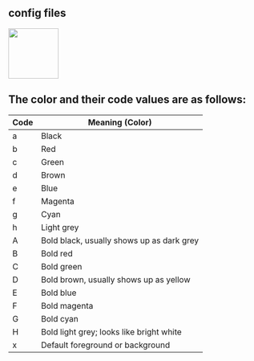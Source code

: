 ## config files

<img src="https://upload.wikimedia.org/wikipedia/commons/6/6d/Windows_Settings_app_icon.png" width="100" height="100">

The color and their code values are as follows:
---
|Code	|Meaning (Color)|
|--- |--- |
|a	|Black
|b	|Red
|c	|Green
|d	|Brown
|e	|Blue
|f	|Magenta
|g	|Cyan
|h	|Light grey
|A	|Bold black, usually shows up as dark grey
|B	|Bold red
|C	|Bold green
|D	|Bold brown, usually shows up as yellow
|E	|Bold blue
|F	|Bold magenta
|G	|Bold cyan
|H	|Bold light grey; looks like bright white
|x	|Default foreground or background

<!-- MARKDOWN TUTORIAL: -->

<!-- Code Block: -->
<!-- ```python
def function():
	for i in f: 
		x = [i for i in f]

``` -->

<!-- Images: -->
<!-- ![Config](https://upload.wikimedia.org/wikipedia/commons/6/6d/Windows_Settings_app_icon.png "Config") -->

<!-- Images 2:  -->
<!-- <img src="https://upload.wikimedia.org/wikipedia/commons/6/6d/Windows_Settings_app_icon.png" width="100" height="100"> -->

<!-- Links: -->
<!-- [Visit website](https://google.com "Google") -->

<!-- Bulletpoints -->
<!-- -Irgendein Text bla bla bla -->

<!-- Strong/Bold -->
<!-- **Strong/Bold** -->

<!-- Italics -->
<!-- _Italics_ -->

<!-- Heading 1 -->
<!-- # heading 1 -->

<!-- Heading 2 -->
<!-- ## Heading 2 -->

<!-- Slogan  -->
<!-- >Irgendein dummer Slogan steht hier -->

<!-- Betonung -->
<!-- Use a `for` loop -->


<!-- Auflistung 
1. Erster Punkt
1. Zweiter Punkt
1. Dritter Punkt -->





